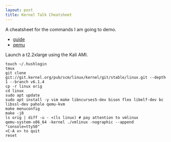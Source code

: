 ```yaml
---
layout: post
title: Kernel Talk Cheatsheet
---
```

A cheatsheet for the commands I am going to demo.

- [guide](https://nickdesaulniers.github.io/blog/2018/10/24/booting-a-custom-linux-kernel-in-qemu-and-debugging-it-with-gdb/)
- [qemu](https://fadeevab.com/how-to-setup-qemu-output-to-console-and-automate-using-shell-script/)

Launch a t2.2xlarge using the Kali AMI.
```
touch ~/.hushlogin
tmux
git clone git://git.kernel.org/pub/scm/linux/kernel/git/stable/linux.git --depth 1 --branch v6.1.4 
cp -r linux orig 
cd linux
sudo apt update 
sudo apt install -y vim make libncurses5-dev bison flex libelf-dev bc libssl-dev pahole qemu-kvm
make menuconfig 
make -j8
ls orig | diff -u - <(ls linux) # pay attention to vmlinux
qemu-system-x86_64 -kernel ./vmlinux -nographic --append "console=ttyS0"
<C-A x> to quit
reset
```
